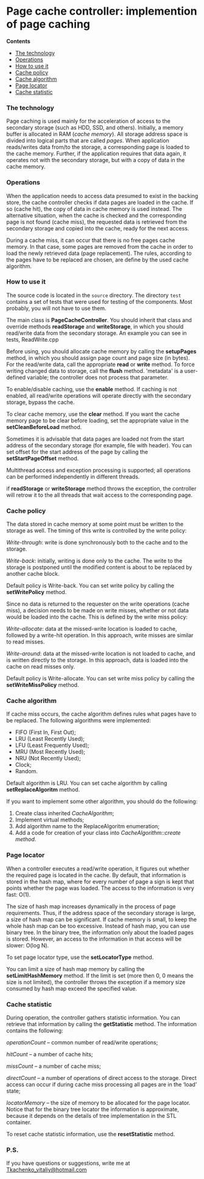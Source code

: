 # Page cache controller:  implemention of page caching  

**Contents**  
- [The technology](#the-technology)
- [Operations](#operations)
- [How to use it](#how-to-use-it)
- [Cache policy](#cache-policy)
- [Cache algorithm](#cache-algorithm)
- [Page locator](#page-locator)
- [Cache statistic](#cache-statistic)


### The technology
Page caching is used mainly for the acceleration of access to the secondary storage (such as HDD, SSD, and others). Initially, a memory buffer is allocated in RAM (*cache memory*). All storage address space is divided into logical parts that are called *pages*. When application reads/writes data from/to the storage, a corresponding page is loaded to the cache memory. Further, if the application requires that data again, it operates not with the secondary storage, but with a copy of data in the cache memory.

### Operations
When the application needs to access data presumed to exist in the backing store, the cache controller checks if data pages are loaded in the cache. If so (cache hit), the copy of data in cache memory is used instead. The alternative situation, when the cache is checked and the corresponding page is not found (cache miss), the requested data is retrieved from the secondary storage and copied into the cache, ready for the next access.

During a cache miss, it can occur that there is no free pages cache memory. In that case, some pages are removed from the cache in order to load the newly retrieved data (page replacement). The rules, according to the pages have to be replaced are chosen, are define by the used cache algorithm.

### How to use it
The source code is located in the `source` directory. The directory `test` contains a set of tests that were used for testing of the components. Most probably, you will not have to use them.

The main class is **PageCacheController**. You should inherit that class and override methods **readStorage** and **writeStorage**, in which you should read/write data from the secondary storage. An example you can see in tests, ReadWrite.cpp

Before using, you should allocate cache memory by calling the **setupPages** method, in which you should assign page count and page size (in bytes). For the read/write data, call the appropriate **read** or **write** method. To force writing changed data to storage, call the **flush** method. 'metadata' is a user-defined variable; the controller does not process that parameter.

To enable/disable caching, use the **enable** method. If caching is not enabled, all read/write operations will operate directly with the secondary storage, bypass the cache.

To clear cache memory, use the **clear** method. If you want the cache memory page to be clear before loading, set the appropriate value in the **setCleanBeforeLoad** method.

Sometimes it is advisable that data pages are loaded not from the start address of the secondary storage (for example, file with header). You can set offset for the start address of the page by calling the **setStartPageOffset** method.

Multithread access and exception processing is supported; all operations can be performed independently in different threads.

if **readStorage** or **writeStorage** method throws the exception, the controller will retrow it to the all threads that wait access to the corresponding page.

### Cache policy
The data stored in cache memory at some point must be written to the storage as well. The timing of this write is controlled by the write policy:

*Write-through*: write is done synchronously both to the cache and to the storage.

*Write-back*: initially, writing is done only to the cache. The write to the storage is postponed until the modified content is about to be replaced by another cache block.

Default policy is Write-back. You can set write policy by calling the **setWritePolicy** method.

Since no data is returned to the requester on the write operations (cache miss), a decision needs to be made on write misses, whether or not data would be loaded into the cache. This is defined by the write miss policy:

*Write-allocate*: data at the missed-write location is loaded to cache, followed by a write-hit operation. In this approach, write misses are similar to read misses.

*Write-around*: data at the missed-write location is not loaded to cache, and is written directly to the storage. In this approach, data is loaded into the cache on read misses only.

Default policy is Write-allocate. You can set write miss policy by calling the **setWriteMissPolicy** method.

### Cache algorithm

If cache miss occurs, the cache algorithm defines rules what pages have to be replaced. The following algorithms were implemented:
- FIFO (First In, First Out);
-	LRU (Least Recently Used);
-	LFU (Least Frequently Used); 
-	MRU (Most Recently Used);
-	NRU (Not Recently Used);
-	Clock; 
-	Random.

Default algorithm is LRU. You can set cache algorithm by calling **setReplaceAlgoritm** method.

If you want to implement some other algorithm, you should do the following:
1)	Create class inherited *CacheAlgorithm*;
2)	Implement virtual methods;
3)	Add algorithm name to the ReplaceAlgoritm enumeration; 
4)	Add a code for creation of your class into *CacheAlgorithm::create method*.

### Page locator
When a controller executes a read/write operation, it figures out whether the required page is located in the cache. By default, that information is stored in the hash map, where for every number of page a sign is kept that points whether the page was loaded. The access to the information is very fast: O(1). 

The size of hash map increases dynamically in the process of page requirements. Thus, if the address space of the secondary storage is large, a size of hash map can be significant. If cache memory is small, to keep the whole hash map can be too excessive. Instead of hash map, you can use binary tree. In the binary tree, the information only about the loaded pages is stored. However, an access to the information in that access will be slower: O(log N).

To set page locator type, use the **setLocatorType** method.

You can limit a size of hash map memory by calling the **setLimitHashMemory** method. If the limit is set (more then 0, 0 means the size is not limited), the controller throws the exception if a memory size consumed by hash map exceed the specified value.

### Cache statistic

During operation, the controller gathers statistic information. You can retrieve that information by calling the **getStatistic** method. The information contains the following:

*operationCount* – common number of read/write operations;

*hitCount* – a number of cache hits;

*missCount* – a number of cache miss;

*directCount* – a number of operations of direct access to the storage. Direct access can occur if during cache miss processing all pages are in the ‘load’ state;

*locatorMemory* – the size of memory to be allocated for the page locator. Notice that for the binary tree locator the information is approximate, because it depends on the details of tree implementation in the STL container.

To reset cache statistic information, use the **resetStatistic** method. 

### P.S.
If you have questions or suggestions, write me at Tkachenko_vitaliy@hotmail.com
